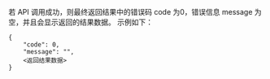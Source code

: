 若 API 调用成功，则最终返回结果中的错误码 code 为0，错误信息 message 为空，并且会显示返回的结果数据。
示例如下：
```
{
    "code": 0,
    "message": "",
    <返回结果数据>
}
```
